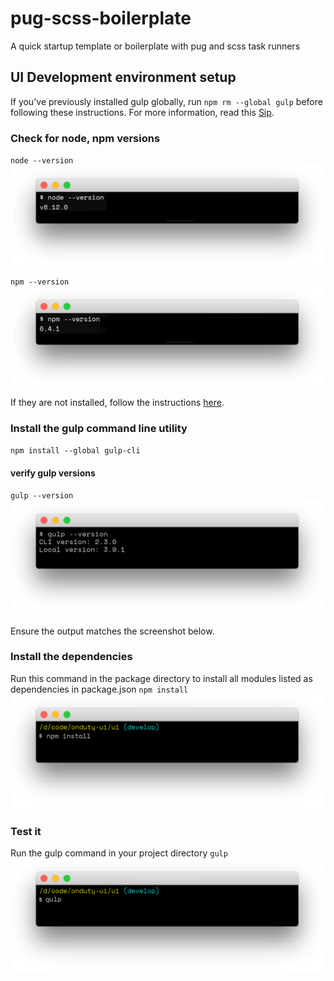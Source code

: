 # pug-scss-boilerplate
A quick startup template or boilerplate with pug and scss task runners

## UI Development environment setup
If you've previously installed gulp globally, run `npm rm --global gulp` before following these instructions.
For more information, read this [Sip](https://medium.com/gulpjs/gulp-sips-command-line-interface-e53411d4467).


### Check for node, npm versions
`node --version`
![node --version](docs/images/docs-node-version-command.png "node --version")

`npm --version`
![npm --version](docs/images/docs-npm-version-command.png "npm --version")

If they are not installed, follow the instructions [here](https://nodejs.org/en/).

### Install the gulp command line utility
`npm install --global gulp-cli`

#### verify gulp versions
`gulp --version`
![gulp --version](docs/images/docs-gulp-version-command.png "gulp --version")

Ensure the output matches the screenshot below.

### Install the dependencies
Run this command in the package directory to install all modules listed as dependencies in package.json
`npm install`
![npm install](docs/images/docs-npm-install-command.png "npm install")

### Test it
Run the gulp command in your project directory
`gulp`
![gulp](docs/images/docs-gulp-command.png "gulp")
